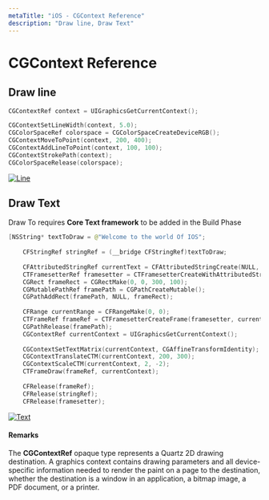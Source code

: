 ```yaml
---
metaTitle: "iOS - CGContext Reference"
description: "Draw line, Draw Text"
---
```


# CGContext Reference




## Draw line


```swift
CGContextRef context = UIGraphicsGetCurrentContext();

CGContextSetLineWidth(context, 5.0);
CGColorSpaceRef colorspace = CGColorSpaceCreateDeviceRGB();
CGContextMoveToPoint(context, 200, 400);
CGContextAddLineToPoint(context, 100, 100);
CGContextStrokePath(context);
CGColorSpaceRelease(colorspace);

```

[<img src="https://i.stack.imgur.com/9U48r.png" alt="Line" />](https://i.stack.imgur.com/9U48r.png)



## Draw Text


Draw To requires **Core Text framework** to be added in the Build Phase

```swift
[NSString* textToDraw = @"Welcome to the world Of IOS";
   
    CFStringRef stringRef = (__bridge CFStringRef)textToDraw;
    
    CFAttributedStringRef currentText = CFAttributedStringCreate(NULL, stringRef, NULL);
    CTFramesetterRef framesetter = CTFramesetterCreateWithAttributedString(currentText); 
    CGRect frameRect = CGRectMake(0, 0, 300, 100);
    CGMutablePathRef framePath = CGPathCreateMutable();
    CGPathAddRect(framePath, NULL, frameRect);
    
    CFRange currentRange = CFRangeMake(0, 0);
    CTFrameRef frameRef = CTFramesetterCreateFrame(framesetter, currentRange, framePath, NULL);
    CGPathRelease(framePath); 
    CGContextRef currentContext = UIGraphicsGetCurrentContext();
          
    CGContextSetTextMatrix(currentContext, CGAffineTransformIdentity);
    CGContextTranslateCTM(currentContext, 200, 300);
    CGContextScaleCTM(currentContext, 2, -2);
    CTFrameDraw(frameRef, currentContext);
    
    CFRelease(frameRef);
    CFRelease(stringRef);
    CFRelease(framesetter);

```

[<img src="https://i.stack.imgur.com/23STV.png" alt="Text" />](https://i.stack.imgur.com/23STV.png)



#### Remarks


The **CGContextRef** opaque type represents a Quartz 2D drawing destination. A graphics context contains drawing parameters and all device-specific information needed to render the paint on a page to the destination, whether the destination is a window in an application, a bitmap image, a PDF document, or a printer.

